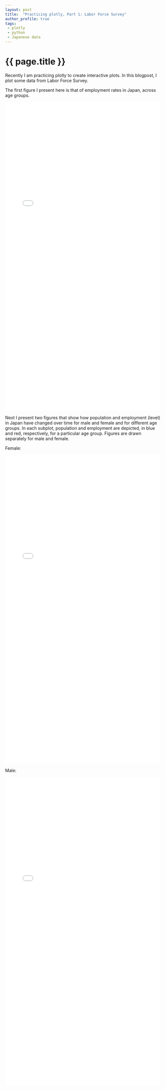 ```yaml
---
layout: post
title:  "Practicing plotly, Part 1: Labor Force Survey"
author_profile: true
tags: 
 - plotly
 - python
 - Japanese data
---
```


<h1>{{ page.title }}</h1>
Recently I am practicing plotly to create interactive plots. In this blogpost, I plot some data from Labor Force Survey.

The first figure I present here is that of employment rates in Japan, across age groups. 

<iframe id="igraph" scrolling="no" style="border:none;" seamless="seamless" src="/files/fig-2020-09-01-blog-post-1/fig_erate_FM_by_age.html" height="1000"  width="100%"></iframe>



Next I present two figures that show how population and employment (level) in Japan have changed over time for male and female and for different age groups. In each subplot, population and employment are depicted, in blue and red, respectively, for a particular age group. Figures are drawn separately for male and female.



Female:
<iframe id="igraph" scrolling="no" style="border:none;" seamless="seamless" src="/files/fig-2020-09-01-blog-post-1/fig_female_emp_and_pop_by_age.html" height="1000"  width="100%"></iframe>

Male:
<iframe id="igraph" scrolling="no" style="border:none;" seamless="seamless" src="/files/fig-2020-09-01-blog-post-1/fig_male_emp_and_pop_by_age.html" height="1000" width="100%"></iframe>








